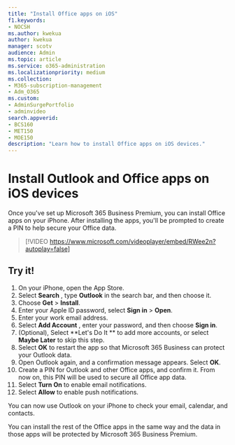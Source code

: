 ```yaml
---
title: "Install Office apps on iOS"
f1.keywords:
- NOCSH
ms.author: kwekua
author: kwekua
manager: scotv
audience: Admin
ms.topic: article
ms.service: o365-administration
ms.localizationpriority: medium
ms.collection: 
- M365-subscription-management 
- Adm_O365
ms.custom: 
- AdminSurgePortfolio
- adminvideo
search.appverid:
- BCS160
- MET150
- MOE150
description: "Learn how to install Office apps on iOS devices."
---
```


# Install Outlook and Office apps on iOS devices

Once you&#39;ve set up Microsoft 365 Business Premium, you can install Office apps on your iPhone. After installing the apps, you&#39;ll be prompted to create a PIN to help secure your Office data.

> [!VIDEO https://www.microsoft.com/videoplayer/embed/RWee2n?autoplay=false]

## Try it!

1. On your iPhone, open the App Store.
2. Select  **Search** , type  **Outlook** in the search bar, and then choose it.
3. Choose  **Get**  >  **Install**.
4. Enter your Apple ID password, select **Sign in** >  **Open**.
5. Enter your work email address.
6. Select  **Add Account** , enter your password, and then choose  **Sign in**.
7. (Optional), Select  **Let's Do It ** to add more accounts, or select  **Maybe Later**  to skip this step.
8. Select  **OK** to restart the app so that Microsoft 365 Business  can protect your Outlook data.
9. Open Outlook again, and a confirmation message appears. Select  **OK**.
10. Create a PIN for Outlook and other Office apps, and confirm it. From now on, this PIN will be used to secure all Office app data.
11. Select  **Turn On**  to enable email notifications.
12. Select  **Allow** to enable push notifications.

You can now use Outlook on your iPhone to check your email, calendar, and contacts.

You can install the rest of the Office apps in the same way and the data in those apps will be protected by Microsoft 365 Business Premium.